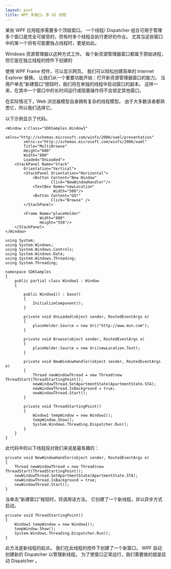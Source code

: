 ```yaml
---
layout: post
title: WPF 多窗口，多 UI 线程
---
```


某些 WPF 应用程序需要多个顶级窗口。 一个线程/ Dispatcher 组合可用于管理多个窗口是完全可接受的，但有时多个线程会执行更好的作业。 尤其当这些窗口中的某一个将有可能要独占线程时，更是如此。

Windows 资源管理器以这种方式工作。 每个新资源管理器窗口都属于原始进程，但它是在独立线程的控件下创建的

使用 WPF Frame 控件，可以显示网页。 我们可以轻松创建简单的 Internet Explorer 替换。 让我们从一个重要功能开始：打开新资源管理器窗口的能力。 当用户单击“新建窗口”按钮时，我们将在单独的线程中启动窗口的副本。 这样一来，在其中一个窗口中的长时间运行或阻塞操作将不会锁定其他窗口。

在实际情况下，Web 浏览器模型自身拥有复杂的线程模型。 由于大多数读者都熟悉它，所以我们选择它。

以下示例显示了代码。

```
<Window x:Class="SDKSamples.Window1"
        xmlns="http://schemas.microsoft.com/winfx/2006/xaml/presentation"
        xmlns:x="http://schemas.microsoft.com/winfx/2006/xaml"
        Title="MultiBrowse"
        Height="600" 
        Width="800"
        Loaded="OnLoaded">
    <StackPanel Name="Stack" 
        Orientation="Vertical">
        <StackPanel Orientation="Horizontal">
            <Button Content="New Window"
                    Click="NewWindowHandler"/>
            <TextBox Name="newLocation"
                     Width="500"/>
            <Button Content="GO!"
                    Click="Browse" />
        </StackPanel>

        <Frame Name="placeHolder"
               Width="800"
               Height="550"/>
    </StackPanel>
</Window>
```

```
using System;
using System.Windows;
using System.Windows.Controls;
using System.Windows.Data;
using System.Windows.Threading;
using System.Threading;

namespace SDKSamples
{
    public partial class Window1 : Window
    {

        public Window1() : base()
        {
            InitializeComponent();
        }

        private void OnLoaded(object sender, RoutedEventArgs e)
        {
            placeHolder.Source = new Uri("http://www.msn.com");
        }

        private void Browse(object sender, RoutedEventArgs e)
        {
            placeHolder.Source = new Uri(newLocation.Text);
        }

        private void NewWindowHandler(object sender, RoutedEventArgs e)
        {
            Thread newWindowThread = new Thread(new ThreadStart(ThreadStartingPoint));
            newWindowThread.SetApartmentState(ApartmentState.STA);
            newWindowThread.IsBackground = true;
            newWindowThread.Start();
        }

        private void ThreadStartingPoint()
        {
            Window1 tempWindow = new Window1();
            tempWindow.Show();
            System.Windows.Threading.Dispatcher.Run();
        }
    }
}
```

此代码中的以下线程段对我们来说是最有趣的：

```
private void NewWindowHandler(object sender, RoutedEventArgs e)
{
    Thread newWindowThread = new Thread(new ThreadStart(ThreadStartingPoint));
    newWindowThread.SetApartmentState(ApartmentState.STA);
    newWindowThread.IsBackground = true;
    newWindowThread.Start();
}
```

当单击“新建窗口”按钮时，将调用该方法。 它创建了一个新线程，并以异步方式启动。

```
private void ThreadStartingPoint()
{
    Window1 tempWindow = new Window1();
    tempWindow.Show();
    System.Windows.Threading.Dispatcher.Run();
}
```

此方法是新线程的起点。 我们在此线程的控件下创建了一个新窗口。 WPF 自动创建新的 Dispatcher 以管理新线程。 为了使窗口正常运行，我们需要做的就是启动 Dispatcher 。